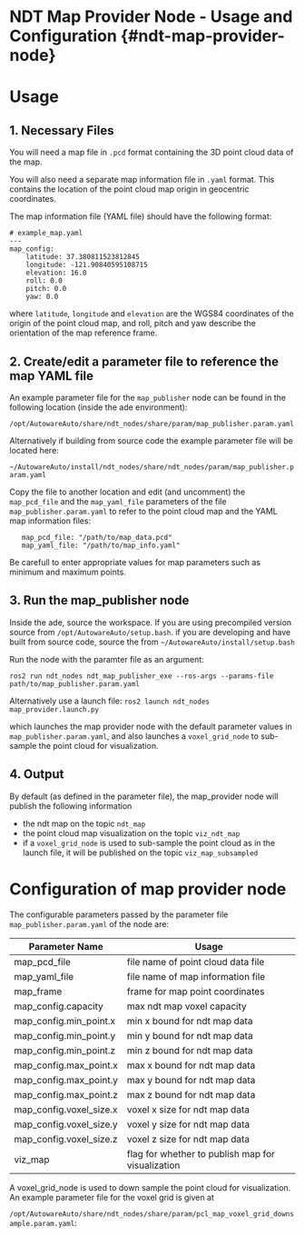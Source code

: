 NDT Map Provider Node - Usage and Configuration {#ndt-map-provider-node}
=============

# Usage

## 1. Necessary Files

You will need a map file in `.pcd` format containing the 3D point cloud data of the map.

You will also need a separate map information file in `.yaml` format. This contains the location of the point cloud map origin in geocentric coordinates.

The map information file (YAML file) should have the following format:

```
# example_map.yaml
---
map_config:
    latitude: 37.380811523812845
    longitude: -121.90840595108715
    elevation: 16.0
    roll: 0.0
    pitch: 0.0
    yaw: 0.0
```

where `latitude`, `longitude` and `elevation` are the WGS84 coordinates of the origin of the point cloud map, and roll, pitch and yaw describe the orientation of the map reference frame.


## 2. Create/edit a parameter file to reference the  map YAML file

An example parameter file for the `map_publisher` node can be found in the following location (inside the ade environment):

`/opt/AutowareAuto/share/ndt_nodes/share/param/map_publisher.param.yaml`

Alternatively if building from source code the example parameter file will be located here:

`~/AutowareAuto/install/ndt_nodes/share/ndt_nodes/param/map_publisher.param.yaml`

Copy the file to another location and edit (and uncomment) the `map_pcd_file` and the `map_yaml_file` parameters of the file `map_publisher.param.yaml` to refer to the point cloud map and the YAML map information files:

```
   map_pcd_file: "/path/to/map_data.pcd"
   map_yaml_file: "/path/to/map_info.yaml"
```

Be carefull to enter appropriate values for map parameters such as minimum and maximum points.

## 3. Run the map_publisher node

Inside the ade, source the workspace. If you are using precompiled version source from `/opt/AutowareAuto/setup.bash`. if you are developing and have built from source code, source the from `~/AutowareAuto/install/setup.bash`

Run the node with the paramter file as an argument:

`ros2 run ndt_nodes ndt_map_publisher_exe --ros-args --params-file path/to/map_publisher.param.yaml`

Alternatively use a launch file:
`ros2 launch ndt_nodes map_provider.launch.py`

which launches the map provider node with the default parameter values in `map_publisher.param.yaml`, and also launches a `voxel_grid_node` to sub-sample the point cloud for visualization.

## 4. Output

By default (as defined in the parameter file), the map_provider node will publish the following information
- the ndt map on the topic `ndt_map`
- the point cloud map visualization on the topic `viz_ndt_map`
- if a `voxel_grid_node` is used to sub-sample the point cloud as in the launch file, it will be published on the topic `viz_map_subsampled`

# Configuration of map provider node


The configurable parameters passed by the parameter file `map_publisher.param.yaml` of the node are:

| Parameter Name | Usage |
|---|---|
|map_pcd_file | file name of point cloud data file |
|map_yaml_file | file name of map information file |
|map_frame | frame for map point coordinates |
|map_config.capacity | max ndt map voxel capacity |
|map_config.min_point.x | min x bound for ndt map data |
|map_config.min_point.y | min y bound for ndt map data |
|map_config.min_point.z | min z bound for ndt map data |
|map_config.max_point.x | max x bound for ndt map data |
|map_config.max_point.y | max y bound for ndt map data |
|map_config.max_point.z | max z bound for ndt map data |
|map_config.voxel_size.x | voxel x size for ndt map data |
|map_config.voxel_size.y | voxel y size for ndt map data |
|map_config.voxel_size.z | voxel z size for ndt map data |
|viz_map | flag for whether to publish map for visualization |

A voxel_grid_node is used to down sample the point cloud for visualization. An example parameter file for the voxel grid is given at

`/opt/AutowareAuto/share/ndt_nodes/share/param/pcl_map_voxel_grid_downsample.param.yaml`:
